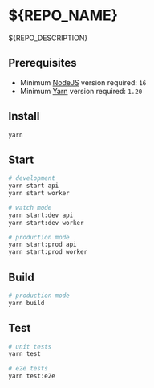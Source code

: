 # ${REPO_NAME}

${REPO_DESCRIPTION}

## Prerequisites

- Minimum [NodeJS](https://nodejs.org) version required: `16`
- Minimum [Yarn](https://yarnpkg.com) version required: `1.20`

## Install

```bash
yarn
```

## Start

```bash
# development
yarn start api
yarn start worker

# watch mode
yarn start:dev api
yarn start:dev worker

# production mode
yarn start:prod api
yarn start:prod worker
```

## Build

```bash
# production mode
yarn build
```

## Test

```bash
# unit tests
yarn test

# e2e tests
yarn test:e2e
```
